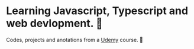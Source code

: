 # Learning Javascript, Typescript and web devlopment. 🚀

Codes, projects and anotations from a <a href="https://www.udemy.com/course/curso-de-javascript-moderno-do-basico-ao-avancado/" target="_blank">Udemy</a> course.
💛

